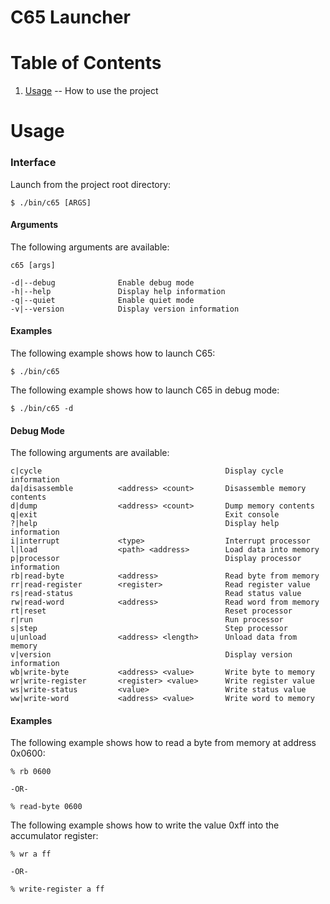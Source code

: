 C65 Launcher
=

Table of Contents
=

1. [Usage](https://github.com/majestic53/c65/tree/master/tool#usage) -- How to use the project

Usage
=

### Interface

Launch from the project root directory:

```
$ ./bin/c65 [ARGS]
```

#### Arguments

The following arguments are available:

```
c65 [args]

-d|--debug              Enable debug mode
-h|--help               Display help information
-q|--quiet              Enable quiet mode
-v|--version            Display version information
```

#### Examples

The following example shows how to launch C65:

```
$ ./bin/c65
```

The following example shows how to launch C65 in debug mode:

```
$ ./bin/c65 -d
```

#### Debug Mode

The following arguments are available:

```
c|cycle                                         Display cycle information
da|disassemble          <address> <count>       Disassemble memory contents
d|dump                  <address> <count>       Dump memory contents
q|exit                                          Exit console
?|help                                          Display help information
i|interrupt             <type>                  Interrupt processor
l|load                  <path> <address>        Load data into memory
p|processor                                     Display processor information
rb|read-byte            <address>               Read byte from memory
rr|read-register        <register>              Read register value
rs|read-status                                  Read status value
rw|read-word            <address>               Read word from memory
rt|reset                                        Reset processor
r|run                                           Run processor
s|step                                          Step processor
u|unload                <address> <length>      Unload data from memory
v|version                                       Display version information
wb|write-byte           <address> <value>       Write byte to memory
wr|write-register       <register> <value>      Write register value
ws|write-status         <value>                 Write status value
ww|write-word           <address> <value>       Write word to memory
```

#### Examples

The following example shows how to read a byte from memory at address 0x0600:

```
% rb 0600

-OR-

% read-byte 0600
```

The following example shows how to write the value 0xff into the accumulator register:

```
% wr a ff

-OR-

% write-register a ff
```
